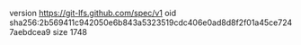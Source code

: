 version https://git-lfs.github.com/spec/v1
oid sha256:2b569411c942050e6b843a5323519cdc406e0ad8d8f2f01a45ce7247aebdcea9
size 1748
